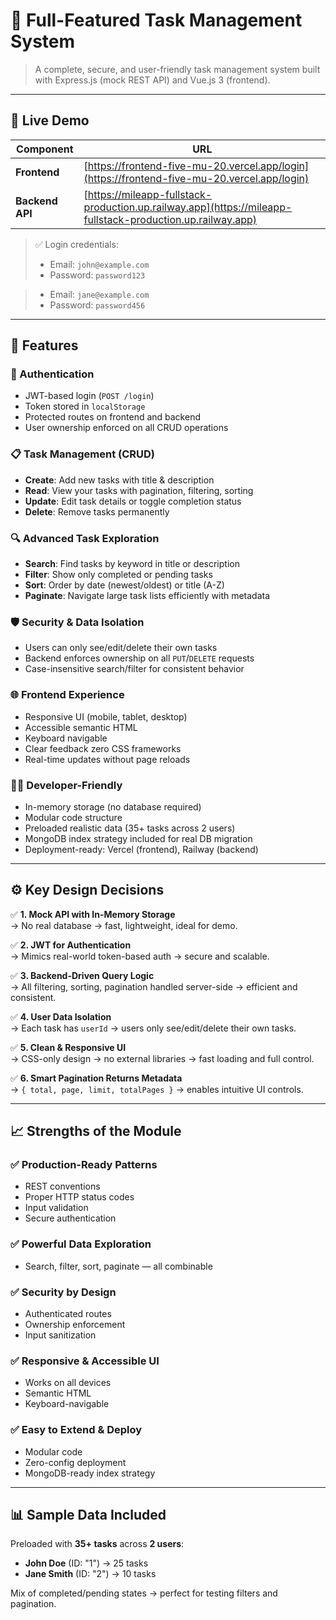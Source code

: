 # 🚀 Full-Featured Task Management System

> A complete, secure, and user-friendly task management system built with Express.js (mock REST API) and Vue.js 3 (frontend).

---

## 🔗 Live Demo

| Component       | URL                                                                 |
|-----------------|---------------------------------------------------------------------|
| **Frontend**    | [https://frontend-five-mu-20.vercel.app/login](https://frontend-five-mu-20.vercel.app/login) |
| **Backend API** | [https://mileapp-fullstack-production.up.railway.app](https://mileapp-fullstack-production.up.railway.app) |

> ✅ Login credentials:  
> - Email: `john@example.com`  
> - Password: `password123`

> - Email: `jane@example.com`  
> - Password: `password456`

---

## 🎯 Features

### 🔐 Authentication
- JWT-based login (`POST /login`)
- Token stored in `localStorage`
- Protected routes on frontend and backend
- User ownership enforced on all CRUD operations

### 📋 Task Management (CRUD)
- **Create**: Add new tasks with title & description
- **Read**: View your tasks with pagination, filtering, sorting
- **Update**: Edit task details or toggle completion status
- **Delete**: Remove tasks permanently

### 🔍 Advanced Task Exploration
- **Search**: Find tasks by keyword in title or description
- **Filter**: Show only completed or pending tasks
- **Sort**: Order by date (newest/oldest) or title (A-Z)
- **Paginate**: Navigate large task lists efficiently with metadata

### 🛡️ Security & Data Isolation
- Users can only see/edit/delete their own tasks
- Backend enforces ownership on all `PUT`/`DELETE` requests
- Case-insensitive search/filter for consistent behavior

### 🌐 Frontend Experience
- Responsive UI (mobile, tablet, desktop)
- Accessible semantic HTML
- Keyboard navigable
- Clear feedback zero CSS frameworks
- Real-time updates without page reloads

### 👨‍💻 Developer-Friendly
- In-memory storage (no database required)
- Modular code structure
- Preloaded realistic data (35+ tasks across 2 users)
- MongoDB index strategy included for real DB migration
- Deployment-ready: Vercel (frontend), Railway (backend)

---

## ⚙️ Key Design Decisions

✅ **1. Mock API with In-Memory Storage**  
→ No real database → fast, lightweight, ideal for demo.

✅ **2. JWT for Authentication**  
→ Mimics real-world token-based auth → secure and scalable.

✅ **3. Backend-Driven Query Logic**  
→ All filtering, sorting, pagination handled server-side → efficient and consistent.

✅ **4. User Data Isolation**  
→ Each task has `userId` → users only see/edit/delete their own tasks.

✅ **5. Clean & Responsive UI**  
→ CSS-only design → no external libraries → fast loading and full control.

✅ **6. Smart Pagination Returns Metadata**  
→ `{ total, page, limit, totalPages }` → enables intuitive UI controls.

---

## 📈 Strengths of the Module

### ✅ Production-Ready Patterns
- REST conventions
- Proper HTTP status codes
- Input validation
- Secure authentication

### ✅ Powerful Data Exploration
- Search, filter, sort, paginate — all combinable

### ✅ Security by Design
- Authenticated routes
- Ownership enforcement
- Input sanitization

### ✅ Responsive & Accessible UI
- Works on all devices
- Semantic HTML
- Keyboard-navigable

### ✅ Easy to Extend & Deploy
- Modular code
- Zero-config deployment
- MongoDB-ready index strategy

---

## 📊 Sample Data Included

Preloaded with **35+ tasks** across **2 users**:
- **John Doe** (ID: "1") → 25 tasks
- **Jane Smith** (ID: "2") → 10 tasks

Mix of completed/pending states → perfect for testing filters and pagination.
